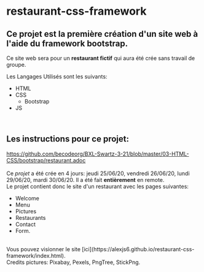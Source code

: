 # restaurant-css-framework

Ce projet est la première création d'un site web à l'aide du framework **bootstrap**.
-

Ce site web sera pour un **restaurant fictif** qui aura été crée sans travail de groupe.

Les Langages Utilisés sont les suivants: 
* HTML 
* CSS
  * Bootstrap
* JS
<br>

Les instructions pour ce projet:
----
https://github.com/becodeorg/BXL-Swartz-3-21/blob/master/03-HTML-CSS/bootstrap/restaurant.adoc
<br>
<br>
Ce *projet* a été crée en 4 jours: jeudi 25/06/20, vendredi 26/06/20, lundi 29/06/20, mardi 30/06/20.
Il a été fait **entièrement** en remote.
<br>
Le projet contient donc le site d'un restaurant avec les pages suivantes: 
* Welcome
* Menu
* Pictures 
* Restaurants 
* Contact
* Form.
<br>
Vous pouvez visionner le site [ici](https://alexjs6.github.io/restaurant-css-framework/index.html).
<br>
Credits pictures:  Pixabay, Pexels, PngTree, StickPng.



